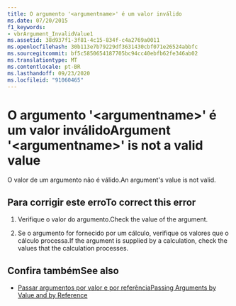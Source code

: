 ```yaml
---
title: O argumento '<argumentname>' é um valor inválido
ms.date: 07/20/2015
f1_keywords:
- vbrArgument_InvalidValue1
ms.assetid: 38d937f1-3f81-4c15-834f-c4a2769a0011
ms.openlocfilehash: 30b113e7b79229df3631430cbf071e26524abbfc
ms.sourcegitcommit: bf5c5850654187705bc94cc40ebfb62fe346ab02
ms.translationtype: MT
ms.contentlocale: pt-BR
ms.lasthandoff: 09/23/2020
ms.locfileid: "91060465"
---
```

# <a name="argument-argumentname-is-not-a-valid-value"></a><span data-ttu-id="c5871-102">O argumento '\<argumentname>' é um valor inválido</span><span class="sxs-lookup"><span data-stu-id="c5871-102">Argument '\<argumentname>' is not a valid value</span></span>

<span data-ttu-id="c5871-103">O valor de um argumento não é válido.</span><span class="sxs-lookup"><span data-stu-id="c5871-103">An argument's value is not valid.</span></span>  
  
## <a name="to-correct-this-error"></a><span data-ttu-id="c5871-104">Para corrigir este erro</span><span class="sxs-lookup"><span data-stu-id="c5871-104">To correct this error</span></span>  
  
1. <span data-ttu-id="c5871-105">Verifique o valor do argumento.</span><span class="sxs-lookup"><span data-stu-id="c5871-105">Check the value of the argument.</span></span>  
  
2. <span data-ttu-id="c5871-106">Se o argumento for fornecido por um cálculo, verifique os valores que o cálculo processa.</span><span class="sxs-lookup"><span data-stu-id="c5871-106">If the argument is supplied by a calculation, check the values that the calculation processes.</span></span>  
  
## <a name="see-also"></a><span data-ttu-id="c5871-107">Confira também</span><span class="sxs-lookup"><span data-stu-id="c5871-107">See also</span></span>

- [<span data-ttu-id="c5871-108">Passar argumentos por valor e por referência</span><span class="sxs-lookup"><span data-stu-id="c5871-108">Passing Arguments by Value and by Reference</span></span>](../programming-guide/language-features/procedures/passing-arguments-by-value-and-by-reference.md)
